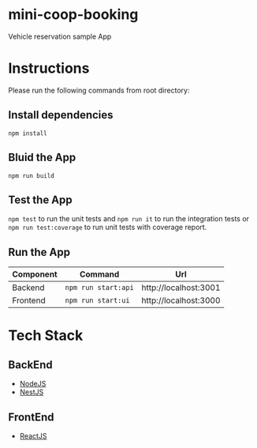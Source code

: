# mini-coop-booking

Vehicle reservation sample App

# Instructions

Please run the following commands from root directory:

## Install dependencies

```npm install```

## Bluid the App

```npm run build```

## Test the App

```npm test``` to run the unit tests and ```npm run it``` to run the integration tests or  ```npm run test:coverage``` to run unit tests with coverage report.

## Run the App

|Component|Command|Url|
|-------|-------|---|
|Backend|```npm run start:api```|http://localhost:3001|
|Frontend|```npm run start:ui```|http://localhost:3000|


# Tech Stack

## BackEnd

- [NodeJS](https://nodejs.org/)
- [NestJS](https://nestjs.com/)

## FrontEnd

- [ReactJS](https://reactjs.org/)
